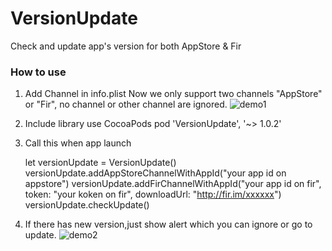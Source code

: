 # VersionUpdate
Check and update  app's version for both AppStore &amp; Fir

### How to use

1. Add Channel in info.plist
Now we only support two channels "AppStore" or "Fir", no channel or other channel are ignored.
![demo1](https://raw.githubusercontent.com/tenric/VersionUpdate/master/VersionUpdateDemo/Demo1.png)

2. Include library use CocoaPods
    pod 'VersionUpdate', '~> 1.0.2'

3. Call this when app launch

    let versionUpdate = VersionUpdate()
    versionUpdate.addAppStoreChannelWithAppId("your app id on appstore")
    versionUpdate.addFirChannelWithAppId("your app id on fir", token: "your koken on fir", downloadUrl: "http://fir.im/xxxxxx")
    versionUpdate.checkUpdate()

4. If there has new version,just show alert which you can ignore or go to update.
![demo2](https://raw.githubusercontent.com/tenric/VersionUpdate/master/VersionUpdateDemo/Demo2.png)
